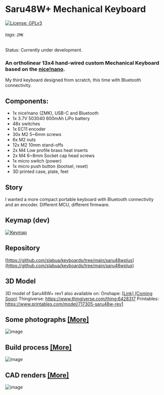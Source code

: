 # Saru48W+ Mechanical Keyboard
[![License: GPLv3][GPLimg]][GPLurl]
###### tags: `ZMK`
Status: Currently under development.

### An ortholinear 13x4 hand-wired custom Mechanical Keyboard based on the [nice!nano](https://nicekeyboards.com/nice-nano).


My third keyboard designed from scratch, this time with Bluetooth connectivity.

## Components:
- 1x nice!nano (ZMK), USB-C and Bluetooth
- 1x 3.7V 503040 600mAh LiPo battery
- 48x switches
- 1x EC11 encoder
- 30x M2 5~6mm screws
- 6x M2 nuts
- 12x M2 10mm stand-offs
- 2x M4 Low profile brass heat inserts
- 2x M4 6~8mm Socket cap head screws
- 1x micro switch (power)
- 1x micro push button (bootsel, reset)
- 3D printed case, plate, feet

## Story
I wanted a more compact portable keyboard with Bluetooth connectivity and an encoder.
Different MCU, different firmware.

## Keymap (dev)
[![Keymap](https://github.com/slabua/zmk-config-saru48wplus/assets/1002978/c14f768f-2f4b-4909-803a-446efa88c5e1)](http://www.keyboard-layout-editor.com/#/gists/8c13f3b0b67861c5a3c0984de046201e)

## Repository
[https://github.com/slabua/keyboards/tree/main/saru48wplus](https://github.com/slabua/keyboards/tree/main/saru48wplus)

## 3D Model
3D model of Saru48W+ rev1 also available on:
Onshape: [[Link] (Coming Soon)](TODO)
Thingiverse: https://www.thingiverse.com/thing:6428317
Printables: https://www.printables.com/model/717305-saru48w-rev1

## Some photographs [[More]](./doc/photos.md)
![image](https://github.com/slabua/keyboards/assets/1002978/a5bd9e83-073a-483c-a24f-62efe0b918cd)

## Build process [[More]](./doc/build.md)
![image](https://github.com/slabua/keyboards/assets/1002978/4cb58867-4efb-459b-8fc5-4519719de89d)

## CAD renders [[More]](./doc/renders.md)
![image](https://github.com/slabua/keyboards/assets/1002978/34a0c4af-2874-478f-8691-2435aa4db40b)


[GPLimg]: https://img.shields.io/badge/License-GPLv3-blue.svg
[GPLurl]: https://www.gnu.org/licenses/gpl-3.0
